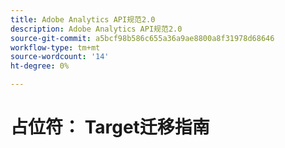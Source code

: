 ```yaml
---
title: Adobe Analytics API规范2.0
description: Adobe Analytics API规范2.0
source-git-commit: a5bcf98b586c655a36a9ae8800a8f31978d68646
workflow-type: tm+mt
source-wordcount: '14'
ht-degree: 0%

---
```



# 占位符： Target迁移指南
